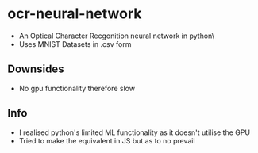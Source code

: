 # ocr-neural-network
- An Optical Character Recgonition neural network in python\
- Uses MNIST Datasets in .csv form

## Downsides
- No gpu functionality therefore slow

## Info
- I realised python's limited ML functionality as it doesn't utilise the GPU
- Tried to make the equivalent in JS but as to no prevail